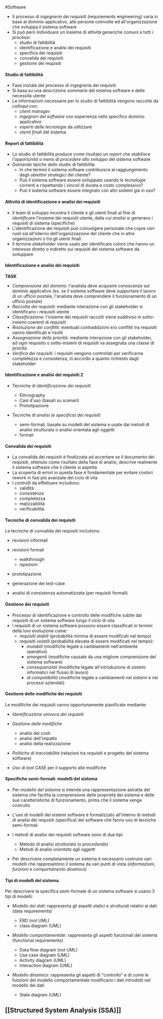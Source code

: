 #Software 

- Il processo di *ingegneria dei requisiti* (requirements engineering) varia in base al dominio applicativo, alle persone coinvolte ed all'organizzazione che sviluppa il sistema software
- Si può però individuare un insieme di attività generiche comuni a tutti i processi:
	- studio di fattibilità
	- identificazione e analisi dei requisiti 
	- specifica dei requisiti
	- convalida dei requisiti
	- gestione dei requisiti


#### Studio di fattibilità
- Fase iniziale del processo di ingegneria dei requisiti
- Si basa su una *descrizione sommaria* del sistema software e delle necessità utente
- Le informazioni necessarie per lo studio di fattibilità vengono raccolte da *colloqui* con:
	- *client manager*
	- *ingegneri del software* con esperienza nello specifico dominio applicativo
	- *esperti delle tecnologie* da utilizzare
	- *utenti finali* del sistema


#### Report di fattibilità
- Lo studio di fattibilità produce come risultato un *report* che *stabilisce l'opportunità o meno di procedere allo sviluppo* del sistema software
- *Domande tipiche* dello studio di fattibilità:
	- In che termini il sistema softsare contribuisce al raggiungimento degli *obiettivi strategici* del cliente?
	- Può il sistema software essere sviluppato usando le *tecnologie* correnti e rispettando i *vincoli* di durata e costo complessivo?
	- Può il sistema software essere *integrato* con altri sistemi già in uso?


#### Attività di identificazione e analisi dei requisiti
- Il team di sviluppo incontra il cliente e gli utenti finali al fine di *identificare* l'insieme dei requisiti utente, dalla cui *analisi* si generano i requisiti di sistema (specifiche)
- L'identificazione dei requisiti può coinvolgere personale che copre *vari ruoli* sia all'interno dell'organizzazione del cliente che in altre organizzazioni o tra gli utenti finali
- Il termine *stakeholder* viene usato per identificare coloro che hanno un interesse diretto o indiretto sui requisiti del sistema software da sviluppare


#### Identificazione e analisi dei requisiti
**TASK**
- *Comprensione del dominio*: l'analista deve acquisire conoscenze sul dominio applicativo (es. se il sistema software deve supportare il lavoro di un ufficio postale, l'analista deve comprendere il funzionamento di un ufficio postale)
- *Raccolta dei requisiti*: mediante interazione con gli stakeholder si identificano i requisiti utente
- *Classificazione*: l'insieme dei requisiti raccolti viene suddiviso in sotto-insiemi coerenti di requisiti
- *Risoluzione dei conflitti*: eventuali contraddizioni e/o conflitti tra requisiti vanno identificati e risolti
- *Assegnazione delle priorità*: mediante interazione con gli stakeholder, ad ogni requisito o sotto-insiemi di requisiti va assegnata una classe di priorità 
- *Verifica dei requisiti*: i requisiti vengono controllati per verificarne completezza e consistenza, in accordo a quanto richiesto dagli stakeholder


#### Identificazione e analisi dei requisiti 2
- Tecniche di *identificazione dei requisiti*
	- Ethnography
	- Casi d'uso (basati su scenari)
	- Prototipazione

- Tecniche di *analisi (e specifica) dei requisiti*
	- semi-formali, basate su modelli del sistema e usate dai metodi di analisi strutturata o analisi orientata agli oggetti
	- formali 


#### Convalida dei requisiti
- La convalida dei requisiti è finalizzata ad accertare se il documento dei requisiti, ottenuto come risultato della fase di analisi, descrive realmente il sistema software che il cliente si aspetta
- La scoperta di errori in questa fase è fondamentale per evitare costori rework in fasi più avanzate del ciclo di vita
- I *controlli* da effettuare includono:
	- validità
	- consistenza
	- completezza
	- realizzabilità
	- verificabilità


#### Tecniche di convalida dei requisiti
Le tecniche di convalida dei requisiti includono:
- revisioni informali
- revisioni formali
	- walkthrough
	- ispezioni

- prototipazione
- generazione dei test-case
- analisi di consistenza automatizzata (per requisiti formali)


#### Gestione dei requisiti
- Processo di identificazione e controllo delle modifiche subite dai requisiti di un sistema software lungo il ciclo di vita
- I requisiti di un sistema software possono essere classificati in termini della loro evoluzione come:
	- requisiti *stabili* (probabilità minima di essere modificati nel tempo)
	- requisiti *volatili* (probabilità elevata di essere modificati nel tempo):
		- *mutabili* (modifiche legate a cambiamenti nell'ambiente operativo)
		- *emergenti* (modifiche causate da una migliore comprensione del sistema software)
		- *consequenziali* (modifiche legate all'introduzione di sistemi informatici nel flusso di lavoro)
		- *di compatibilità* (modifiche legate a cambiamenti nei sistemi e nei processi aziendali)


#### Gestione delle modifiche dei requisiti
Le modifiche dei requisiti vanno opportunamente pianificate mediante:
- *Identificazione univoca dei requisiti*
- *Gestione delle modifiche*
	- analisi dei costi
	- analisi dell'impatto
	- analisi della realizzazione

- *Politiche di tracciabilità* (relazioni tra requisiti e progetto del sistema software)
- *Uso di tool CASE* per il supporto alle modifiche


#### Specifiche semi-formali: modelli del sistema
- Per *modello del sistema* si intende una rappresentazione astratta del sistema che facilita la comprensione delle proprietà del sistema e delle sue caratteristiche di funzionamento, prima che il sistema venga costruito
- L'uso di modelli dei sistemi software è formalizzato all'interno di metodi di analisi dei requisiti (specifica) del software che fanno uso di tecniche semi-formali
- I metodi di analisi dei requisiti software sono di due tipi:
	- Metodo di analisi *strutturata* (o *procedurale*)
	- Metodi di analisi *orientata agli oggetti*

- Per descrivere completamente un sistema è necessario costruire vari modelli che rappresentino il sistema da vari punti di vista (*informazioni*, *funzioni* e *comportamento dinamico*)


#### Tipi di modelli del sistema
Per descrivere la specifica semi-formale di un sistema software si usano 3 tipi di modelli:
- *Modello dei dati*: rappresenta gli aspetti statici e strutturali relativi ai dati (data requirements)
	- ERD (not UML)
	- class diagram (UML)

- *Modello comportamentale*: rappresenta gli aspetti funzionali del sistema (functional requirements)
	- Data flow diagram (not UML)
	- Use case diagram (UML)
	- Activity diagram (UML)
	- Interaction diagram (UML)

- *Modello dinamico*: rappresenta gli aspetti di "controllo" e di come le funzioni del modello comportamentale modificano i dati introdotti nel modello dei dati
	- State diagram (UML)


## [[Structured System Analysis (SSA)]]
